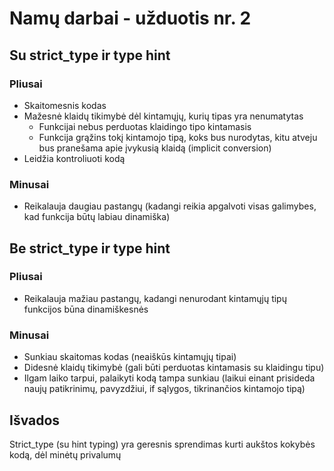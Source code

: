 # Namų darbai - užduotis nr. 2
## Su strict_type ir type hint
### Pliusai
- Skaitomesnis kodas
- Mažesnė klaidų tikimybė dėl kintamųjų, kurių tipas yra nenumatytas
    - Funkcijai nebus perduotas klaidingo tipo kintamasis
    - Funkcija grąžins tokį kintamojo tipą, koks bus nurodytas, kitu atveju 
bus pranešama apie įvykusią klaidą (implicit conversion)
-  Leidžia kontroliuoti kodą
### Minusai
- Reikalauja daugiau pastangų (kadangi reikia apgalvoti visas galimybes,
kad funkcija būtų labiau dinamiška)
## Be strict_type ir type hint
### Pliusai
-  Reikalauja mažiau pastangų, kadangi nenurodant kintamųjų tipų funkcijos
būna dinamiškesnės
### Minusai
- Sunkiau skaitomas kodas (neaiškūs kintamųjų tipai)
- Didesnė klaidų tikimybė (gali būti perduotas kintamasis su klaidingu tipu)
- Ilgam laiko tarpui, palaikyti kodą tampa sunkiau (laikui einant prisideda naujų 
patikrinimų, pavyzdžiui, if sąlygos, tikrinančios kintamojo tipą)
## Išvados
Strict_type (su hint typing) yra geresnis sprendimas kurti aukštos kokybės kodą, dėl minėtų
privalumų 
